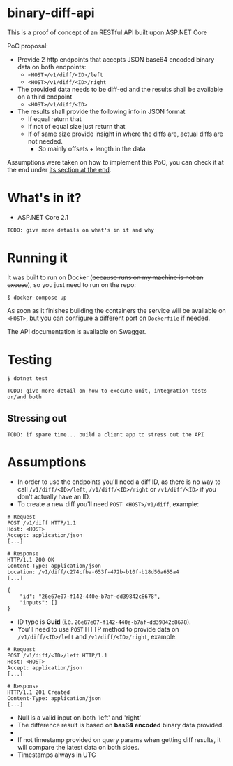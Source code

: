 # binary-diff-api

This is a proof of concept of an RESTful API built upon ASP.NET Core

PoC proposal:

- Provide 2 http endpoints that accepts JSON base64 encoded binary data on both
  endpoints:
  - `<HOST>/v1/diff/<ID>/left`
  - `<HOST>/v1/diff/<ID>/right`
- The provided data needs to be diff-ed and the results shall be available on a third endpoint
  - `<HOST>/v1/diff/<ID>`
- The results shall provide the following info in JSON format
  - If equal return that
  - If not of equal size just return that
  - If of same size provide insight in where the diffs are, actual diffs are not needed.
    - So mainly offsets + length in the data

Assumptions were taken on how to implement this PoC, you can check it at the end under [its section at the end](#Assumptions).

# What's in it?

- ASP.NET Core 2.1

```
TODO: give more details on what's in it and why
```

# Running it

It was built to run on Docker (~~because runs on my machine is not an excuse~~), so you just need to run on the repo:

```
$ docker-compose up
```

As soon as it finishes building the containers the service will be available on `<HOST>`, but you can configure a different port on `Dockerfile` if needed.

The API documentation is available on Swagger.

# Testing

```
$ dotnet test
```

```
TODO: give more detail on how to execute unit, integration tests or/and both
```

## Stressing out

```
TODO: if spare time... build a client app to stress out the API
```

# Assumptions

- In order to use the endpoints you'll need a diff ID, as there is no way to call `/v1/diff/<ID>/left`, `/v1/diff/<ID>/right` or `/v1/diff/<ID>` if you don't actually have an ID.
- To create a new diff you'll need `POST <HOST>/v1/diff`, example:

```
# Request
POST /v1/diff HTTP/1.1
Host: <HOST>
Accept: application/json
[...]

# Response
HTTP/1.1 200 OK
Content-Type: application/json
Location: /v1/diff/c274cfba-653f-472b-b10f-b18d56a655a4
[...]

{
    "id": "26e67e07-f142-440e-b7af-dd39842c8678",
    "inputs": []
}
```

- ID type is **Guid** (i.e. `26e67e07-f142-440e-b7af-dd39842c8678`).
- You'll need to use `POST` HTTP method to provide data on `/v1/diff/<ID>/left` and `/v1/diff/<ID>/right`, example:

```
# Request
POST /v1/diff/<ID>/left HTTP/1.1
Host: <HOST>
Accept: application/json
[...]

# Response
HTTP/1.1 201 Created
Content-Type: application/json
[...]
```

- Null is a valid input on both 'left' and 'right'
- The difference result is based on **bas64 encoded** binary data provided.
- 
- If not timestamp provided on query params when getting diff results, it will compare the latest data on both sides.
- Timestamps always in UTC